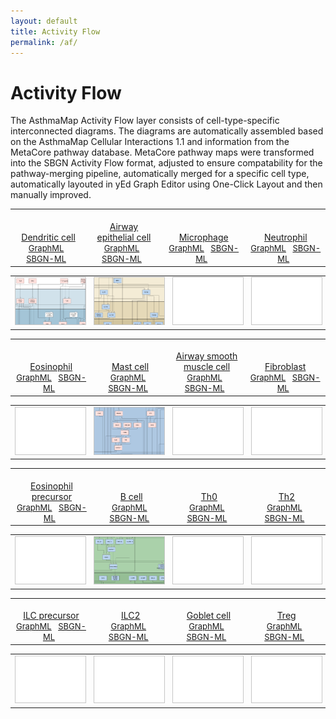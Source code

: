 ```yaml
---
layout: default
title: Activity Flow
permalink: /af/
---
```


# Activity Flow

The AsthmaMap Activity Flow layer consists of cell-type-specific interconnected diagrams. The diagrams are automatically assembled based on the AsthmaMap Cellular Interactions 1.1 and information from the MetaCore pathway database. MetaCore pathway maps were transformed into the SBGN Activity Flow format, adjusted to ensure compatability for the pathway-merging pipeline, automatically merged for a specific cell type, automatically layouted in yEd Graph Editor using One-Click Layout and then manually improved.

<!--Row #1-->
<table>
    <tr valign="bottom">
      <td style="width: 225px;" align="center"> <a href="/images/af/F001-DendriticCell.svg"><br />Dendritic cell</a> <br /> <font size="2"> 
<a href="/images/af/F001-DendriticCell.graphml">GraphML</a> &nbsp;
<a href="/images/af/F001-DendriticCell.sbgn">SBGN-ML</a> &nbsp;
</font> </td>
      <td style="width: 225px;" align="center"> <a href="/images/af/F002-AirwayEpithelialCell.svg"><br />Airway epithelial cell</a> <br /> <font size="2"> 
<a href="/images/af/F002-AirwayEpithelialCell.graphml">GraphML</a> &nbsp; 
<a href="/images/af/F002-AirwayEpithelialCell.sbgn">SBGN-ML</a> &nbsp; 
</font> </td>
      <td style="width: 225px;" align="center"> <a href="/images/af/F000-TEST.svg"><br />Microphage</a> <br /> <font size="2"> 
<a href="/images/af/F000-TEST.graphml">GraphML</a> &nbsp;
<a href="/images/af/F000-TEST.sbgn">SBGN-ML</a> &nbsp;
</font> </td>
      <td style="width: 225px;" align="center"> <a href="/images/af/F000-TEST.svg"><br />Neutrophil</a> <br /> <font size="2"> 
<a href="/images/af/F000-TEST.graphml">GraphML</a> &nbsp;
<a href="/images/af/F000-TEST.sbgn">SBGN-ML</a> &nbsp;
</font> </td>
    </tr>
</table>
<table>
    <tr>
      <td style="width: 225px;" align="center"><a href="/images/af/F001-DendriticCell.svg"><img src="/images/af/F001-DendriticCell-cut.png" style="border: #c6c6c6 1px solid; width: 195px;"/></a></td>
      <td style="width: 225px;" align="center"><a href="/images/af/F002-AirwayEpithelialCell.svg"><img src="/images/af/F002-AirwayEpithelialCell-cut.png" style="border: #c6c6c6 1px solid; width: 195px;"/></a></td>
      <td style="width: 225px;" align="center"><a href="/images/af/F000-TEST.svg"><img src="/images/af/F000-empty-cut.png" style="border: #c6c6c6 1px solid; width: 195px;"/></a></td>
      <td style="width: 225px;" align="center"><a href="/images/af/F000-TEST.svg"><img src="/images/af/F000-empty-cut.png" style="border: #c6c6c6 1px solid; width: 195px;"/></a></td>
    </tr>
</table>

<!--Row #2-->
<table>
    <tr valign="bottom">
      <td style="width: 225px;" align="center"> <a href="/images/af/F000-TEST.svg"><br />Eosinophil</a> <br /> <font size="2"> 
<a href="/images/af/F000-TEST.graphml" target="_blank">GraphML</a> &nbsp;
<a href="/images/af/F000-TEST.sbgn" target="_blank">SBGN-ML</a> &nbsp;
</font> </td>
      <td style="width: 225px;" align="center"> <a href="/images/af/F012-MastCell.svg"><br />Mast cell</a> <br /> <font size="2"> 
<a href="/images/af/F012-MastCell.graphml">GraphML</a> &nbsp;
<a href="/images/af/F012-MastCell.sbgn">SBGN-ML</a> &nbsp;
</font> </td>
      <td style="width: 225px;" align="center"> <a href="/images/af/F000-TEST.svg"><br />Airway smooth muscle cell</a> <br /> <font size="2"> 
<a href="/images/af/F000-TEST.graphml" target="_blank">GraphML</a> &nbsp;
<a href="/images/af/F000-TEST.sbgn" target="_blank">SBGN-ML</a> &nbsp;
</font> </td>
      <td style="width: 225px;" align="center"> <a href="/images/af/F000-TEST.svg"><br />Fibroblast</a> <br /> <font size="2"> 
<a href="/images/af/F000-TEST.graphml" target="_blank">GraphML</a> &nbsp;
<a href="/images/af/F000-TEST.sbgn" target="_blank">SBGN-ML</a> &nbsp;
</font> </td>
    </tr>
</table>
<table>
    <tr>
      <td style="width: 225px;" align="center"><a href="/images/af/F000-TEST.svg"><img src="/images/af/F000-empty-cut.png" style="border: #c6c6c6 1px solid; width: 195px;"/></a></td>
      <td style="width: 225px;" align="center"><a href="/images/af/F012-MastCell.svg"><img src="/images/af/F012-MastCell-cut.png" style="border: #c6c6c6 1px solid; width: 195px;"/></a></td>
      <td style="width: 225px;" align="center"><a href="/images/af/F000-TEST.svg"><img src="/images/af/F000-empty-cut.png" style="border: #c6c6c6 1px solid; width: 195px;"/></a></td>
      <td style="width: 225px;" align="center"><a href="/images/af/F000-TEST.svg"><img src="/images/af/F000-empty-cut.png" style="border: #c6c6c6 1px solid; width: 195px;"/></a></td>
    </tr>
</table>

<!--Row #3-->
<table>
    <tr valign="bottom">
      <td style="width: 225px;" align="center"> <a href="/images/af/F000-TEST.svg"><br />Eosinophil precursor</a> <br /> <font size="2"> 
<a href="/images/af/F000-TEST.graphml" target="_blank">GraphML</a> &nbsp;
<a href="/images/af/F000-TEST.sbgn" target="_blank">SBGN-ML</a> &nbsp;
</font> </td>
      <td style="width: 225px;" align="center"> <a href="/images/af/F008-BCell.svg"><br />B cell</a> <br /> <font size="2"> 
<a href="/images/af/F008-BCell.graphml" target="_blank">GraphML</a> &nbsp; 
<a href="/images/af/F008-BCell.sbgn" target="_blank">SBGN-ML</a> &nbsp; 
</font> </td>
      <td style="width: 225px;" align="center"> <a href="/images/af/F000-TEST.svg"><br />Th0</a> <br /> <font size="2"> 
<a href="/images/af/F000-TEST.graphml" target="_blank">GraphML</a> &nbsp;
<a href="/images/af/F000-TEST.sbgn" target="_blank">SBGN-ML</a> &nbsp;
</font> </td>
      <td style="width: 225px;" align="center"> <a href="/images/af/F000-TEST.svg"><br />Th2</a> <br /> <font size="2"> 
<a href="/images/af/F000-TEST.graphml" target="_blank">GraphML</a> &nbsp;
<a href="/images/af/F000-TEST.sbgn" target="_blank">SBGN-ML</a> &nbsp;
</font> </td>
    </tr>
</table>
<table>
    <tr>
      <td style="width: 225px;" align="center"><a href="/images/af/F000-TEST.svg"><img src="/images/af/F000-empty-cut.png" style="border: #c6c6c6 1px solid; width: 195px;"/></a></td>
      <td style="width: 225px;" align="center"><a href="/images/af/F008-BCell.svg"><img src="/images/af/F008-BCell-cut.png" style="border: #c6c6c6 1px solid; width: 195px;"/></a></td>
      <td style="width: 225px;" align="center"><a href="/images/af/F000-TEST.svg"><img src="/images/af/F000-empty-cut.png" style="border: #c6c6c6 1px solid; width: 195px;"/></a></td>
      <td style="width: 225px;" align="center"><a href="/images/af/F000-TEST.svg"><img src="/images/af/F000-empty-cut.png" style="border: #c6c6c6 1px solid; width: 195px;"/></a></td>
    </tr>
</table>


<!--Row #4-->
<table>
    <tr valign="bottom">
      <td style="width: 225px;" align="center"> <a href="/images/af/F000-TEST.svg"><br />ILC precursor</a> <br /> <font size="2"> 
<a href="/images/af/F000-TEST.graphml" target="_blank">GraphML</a> &nbsp;
<a href="/images/af/F000-TEST.sbgn" target="_blank">SBGN-ML</a> &nbsp;
</font> </td>
      <td style="width: 225px;" align="center"> <a href="/images/af/F000-TEST.svg"><br />ILC2</a> <br /> <font size="2"> 
<a href="/images/af/F000-TEST.graphml" target="_blank">GraphML</a> &nbsp; 
<a href="/images/af/F000-TEST.sbgn" target="_blank">SBGN-ML</a> &nbsp; 
</font> </td>
      <td style="width: 225px;" align="center"> <a href="/images/af/F000-TEST.svg"><br />Goblet cell</a> <br /> <font size="2"> 
<a href="/images/af/F000-TEST.graphml" target="_blank">GraphML</a> &nbsp;
<a href="/images/af/F000-TEST.sbgn" target="_blank">SBGN-ML</a> &nbsp;
</font> </td>
      <td style="width: 225px;" align="center"> <a href="/images/af/F000-TEST.svg"><br />Treg</a> <br /> <font size="2"> 
<a href="/images/af/F000-TEST.graphml" target="_blank">GraphML</a> &nbsp;
<a href="/images/af/F000-TEST.sbgn" target="_blank">SBGN-ML</a> &nbsp;
</font> </td>
    </tr>
</table>
<table>
    <tr>
      <td style="width: 225px;" align="center"><a href="/images/af/F000-TEST.svg"><img src="/images/af/F000-empty-cut.png" style="border: #c6c6c6 1px solid; width: 195px;"/></a></td>
      <td style="width: 225px;" align="center"><a href="/images/af/F000-TEST.svg"><img src="/images/af/F000-empty-cut.png" style="border: #c6c6c6 1px solid; width: 195px;"/></a></td>
      <td style="width: 225px;" align="center"><a href="/images/af/F000-TEST.svg"><img src="/images/af/F000-empty-cut.png" style="border: #c6c6c6 1px solid; width: 195px;"/></a></td>
      <td style="width: 225px;" align="center"><a href="/images/af/F000-TEST.svg"><img src="/images/af/F000-empty-cut.png" style="border: #c6c6c6 1px solid; width: 195px;"/></a></td>
    </tr>
</table>

